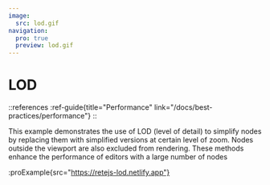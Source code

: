 ```yaml
---
image:
  src: lod.gif
navigation:
  pro: true
  preview: lod.gif
---
```


# LOD

::references
:ref-guide{title="Performance" link="/docs/best-practices/performance"}
::

This example demonstrates the use of LOD (level of detail) to simplify nodes by replacing them with simplified versions at certain level of zoom. Nodes outside the viewport are also excluded from rendering. These methods enhance the performance of editors with a large number of nodes

:proExample{src="https://retejs-lod.netlify.app"}
